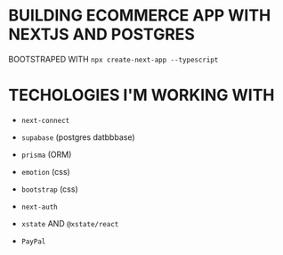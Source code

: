 # BUILDING ECOMMERCE APP WITH NEXTJS AND POSTGRES

BOOTSTRAPED WITH `npx create-next-app --typescript`

# TECHOLOGIES I'M WORKING WITH

- `next-connect`

- `supabase` (postgres datbbbase)

- `prisma` (ORM)

- `emotion` (css)

- `bootstrap` (css)

- `next-auth`

- `xstate` AND `@xstate/react`

- `PayPal`